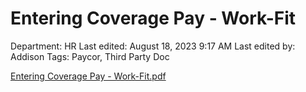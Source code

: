 # Entering Coverage Pay - Work-Fit

Department: HR
Last edited: August 18, 2023 9:17 AM
Last edited by: Addison
Tags: Paycor, Third Party Doc

[Entering Coverage Pay - Work-Fit.pdf](Entering%20Coverage%20Pay%20-%20Work-Fit%20c9d54cc5491d4a2f9afe0b2c8514f1f0/Entering_Coverage_Pay_-_Work-Fit.pdf)